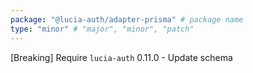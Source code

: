 ```yaml
---
package: "@lucia-auth/adapter-prisma" # package name
type: "minor" # "major", "minor", "patch"
---
```


[Breaking] Require `lucia-auth` 0.11.0
    - Update schema